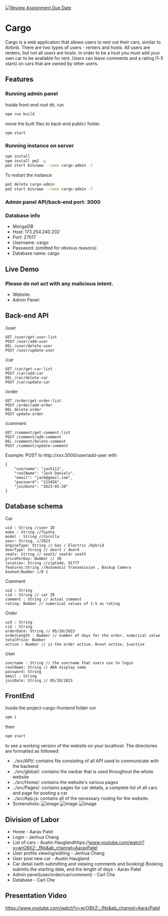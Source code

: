 [![Review Assignment Due Date](https://classroom.github.com/assets/deadline-readme-button-24ddc0f5d75046c5622901739e7c5dd533143b0c8e959d652212380cedb1ea36.svg)](https://classroom.github.com/a/w5ovOekq)
# Cargo
Cargo is a web application that allows users to rent out their cars,
similar to Airbnb. There are two types of users - renters and hosts.
All users are renters, but not all users are hosts. In order to be a 
host you must add your own car to be available for rent. Users can leave
comments and a rating (1-5 stars) on cars that are owned by other users. 

## Features

### Running admin panel
Inside front-end root dir, run
```sh
npm run build
```
move the built files to back-end public/ folder.
```sh
npm start
```

### Running instance on server
```sh
npm install
npm install pm2 -g
pm2 start bin/www --name cargo-admin -f
```
To restart the instance
```sh
pm2 delete cargo-admin
pm2 start bin/www --name cargo-admin -f
```

### Admin panel API/back-end port: 3000
### Database info
- MongoDB
- Host: 173.254.240.202
- Port: 27017
- Username: cargo
- Password: (omitted for obvious reasons)
- Database name: cargo

## Live Demo
### Please do not act with any malicious intent. 
* Website:
* Admin Panel:


## Back-end API
/user
```
GET /user/get-user-list
POST /user/add-user
DEL /user/delete-user
POST /user/update-user
```
/car
```
GET /car/get-car-list
POST /car/add-car
DEL /car/delete-car
POST /car/update-car
```
/order
```
GET /order/get-order-list
POST /order/add-order
DEL delete-order
POST update-order
```
/comment
```
GET /comment/get-comment-list
POST /comment/add-comment
DEL /comment/delete-comment
POST /comment/update-comment
```
Example:
POST to http://xxx:3000/user/add-user with
```
{
    "username": "jack111",
    "realName": "Jack Daniels",
    "email": "jack@gmail.com",
    "password": "123456",
    "joinDate": "2023-05-28"
}
```
## Database schema
Car
```
uid : String //user ID
make : String //Toyota
model : String //Corolla
year: String, //2023
engineType: String // Gas / Electric /Hybrid
doorType: String // door2 / door4
seats: String // seat2/ seat4/ seat5
pricePerDay: Number // 20
location: String //zipCode, 91777
features:String //Automatic Transmission , Backup Camera
booked:Number //0 1
```
Comment
```
uid : String
cid : String // car ID
comment : String // actual comment
rating: Number // numerical values of 1-5 as rating
```
Order
```
uid : String
cid : String
orderDate: String // 05/20/2023
orderLength : Number // number of days for the order, numerical value
totalPrice: Number
active : Number // is the order active, 0=not active, 1=active
```
User
```
username : String // the username that users use to login
realName: String // AKA display name
password: String
email : String
joinDate: String // 05/20/2023
```
## FrontEnd
Inside the project-cargo-frontend folder run
```sh
npm i
``` 
then
```sh
npm start
```
to see a working version of the website on your localhost.
The directories are formatted as followed: 
* ../src/API/: contains file consisting of all API used to communicate with the backend 
* ../src/global/: contains the navbar that is used throughout the whole website
* ../src/Home/: contains the website's various pages
* ../src/Pages/: contains pages for car details, a complete list of all cars and page for
posting a car 
* ../src/App.js: contains all of the necessary routing for the website.
* Screenshots: 
![image](https://github.com/UCR-CS110-S23/project-cargo/assets/85713004/caadbc8a-7d00-48e1-996d-ef47d2eac389)
![image](https://github.com/UCR-CS110-S23/project-cargo/assets/85713004/d67ea159-4265-4c01-af0a-e746f52253ce)
![image](https://github.com/UCR-CS110-S23/project-cargo/assets/85713004/4dd18bc8-1ef2-4784-8686-7ca455795941)

## Division of Labor
* Home - Aarav Patel
* Login - Jenhua Chang 
* List of cars - Austin Hauglandhttps://www.youtube.com/watch?v=wrO8XZ-_fNs&ab_channel=AaravPatel
* User profile viewing/editing - Jenhua Chang
* User post new car - Austin Haugland
* Car detail (with submitting and viewing comments and booking)
 Booking submits the starting date, and the length of days - Aarav Patel
* Admin panel(user/order/car/comment)  - Carl Che
* Database - Carl Che

## Presentation Video
https://www.youtube.com/watch?v=wrO8XZ-_fNs&ab_channel=AaravPatel
